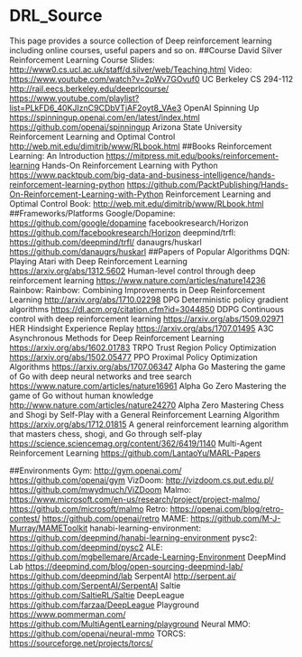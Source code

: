 # DRL_Source
This page provides a source collection of Deep reinforcement learning including online courses, useful papers and so on.
##Course
David Silver Reinforcement Learning Course
Slides: http://www0.cs.ucl.ac.uk/staff/d.silver/web/Teaching.html
Video: https://www.youtube.com/watch?v=2pWv7GOvuf0
UC Berkeley CS 294-112
http://rail.eecs.berkeley.edu/deeprlcourse/
https://www.youtube.com/playlist?list=PLkFD6_40KJIznC9CDbVTjAF2oyt8_VAe3
OpenAI Spinning Up
https://spinningup.openai.com/en/latest/index.html
https://github.com/openai/spinningup
Arizona State University Reinforcement Learning and Optimal Control
http://web.mit.edu/dimitrib/www/RLbook.html
##Books
Reinforcement Learning: An Introduction
https://mitpress.mit.edu/books/reinforcement-learning
Hands-On Reinforcement Learning with Python
https://www.packtpub.com/big-data-and-business-intelligence/hands-reinforcement-learning-python
https://github.com/PacktPublishing/Hands-On-Reinforcement-Learning-with-Python
Reinforcement Learning and Optimal Control Book:
http://web.mit.edu/dimitrib/www/RLbook.html
##Frameworks/Platforms
Google/Dopamine:
https://github.com/google/dopamine
facebookresearch/Horizon
https://github.com/facebookresearch/Horizon
deepmind/trfl:
https://github.com/deepmind/trfl/
danaugrs/huskarl
https://github.com/danaugrs/huskarl
##Papers of Popular Algorithms
DQN: 
Playing Atari with Deep Reinforcement Learning
https://arxiv.org/abs/1312.5602
Human-level control through deep reinforcement learning
https://www.nature.com/articles/nature14236
Rainbow:
Rainbow: Combining Improvements in Deep Reinforcement Learning
http://arxiv.org/abs/1710.02298
DPG
Deterministic policy gradient algorithms
	https://dl.acm.org/citation.cfm?id=3044850
DDPG
Continuous control with deep reinforcement learning
https://arxiv.org/abs/1509.02971
HER 
Hindsight Experience Replay
	https://arxiv.org/abs/1707.01495
A3C 
Asynchronous Methods for Deep Reinforcement Learning
https://arxiv.org/abs/1602.01783
TRPO
Trust Region Policy Optimization 
https://arxiv.org/abs/1502.05477
PPO
Proximal Policy Optimization Algorithms 
https://arxiv.org/abs/1707.06347
Alpha Go
Mastering the game of Go with deep neural networks and tree search
	https://www.nature.com/articles/nature16961
Alpha Go Zero
Mastering the game of Go without human knowledge
http://www.nature.com/articles/nature24270
Alpha Zero
Mastering Chess and Shogi by Self-Play with a General Reinforcement Learning Algorithm
https://arxiv.org/abs/1712.01815
A general reinforcement learning algorithm that masters chess, shogi, and Go through self-play
https://science.sciencemag.org/content/362/6419/1140
Multi-Agent Reinforcement Learning
https://github.com/LantaoYu/MARL-Papers

##Environments
Gym: 
http://gym.openai.com/
https://github.com/openai/gym
VizDoom: 
http://vizdoom.cs.put.edu.pl/
https://github.com/mwydmuch/ViZDoom
Malmo: 
https://www.microsoft.com/en-us/research/project/project-malmo/
https://github.com/microsoft/malmo
Retro: 
https://openai.com/blog/retro-contest/
https://github.com/openai/retro
MAME: 
https://github.com/M-J-Murray/MAMEToolkit
hanabi-learning-environment: 
https://github.com/deepmind/hanabi-learning-environment
pysc2: 
https://github.com/deepmind/pysc2
ALE:
https://github.com/mgbellemare/Arcade-Learning-Environment
DeepMind Lab
https://deepmind.com/blog/open-sourcing-deepmind-lab/
https://github.com/deepmind/lab
SerpentAI
http://serpent.ai/
https://github.com/SerpentAI/SerpentAI
Saltie
https://github.com/SaltieRL/Saltie
DeepLeague
https://github.com/farzaa/DeepLeague
Playground
https://www.pommerman.com/
https://github.com/MultiAgentLearning/playground
Neural MMO: 
https://github.com/openai/neural-mmo
TORCS:
https://sourceforge.net/projects/torcs/
